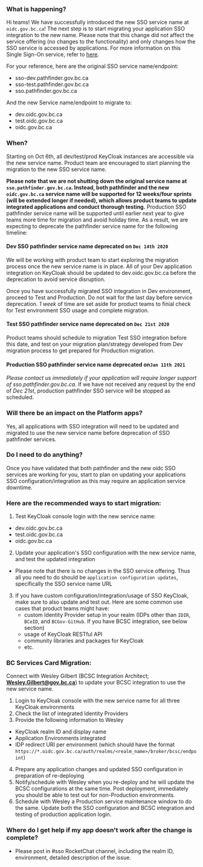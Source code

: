 
### What is happening?

Hi teams! We have successfully introduced the new SSO service name at `oidc.gov.bc.ca`! The next step is to start migrating your application SSO integration to the new name. Please note that this change did not affect the service offering (no changes to the functionality) and only changes how the SSO service is accessed by applications. For more information on this Single Sign-On service, refer to [here](https://developer.gov.bc.ca/BC-Government-SSO-Service-Definition).
<!-- TODO: update sso wiki, sso service definition, and other reference! -->

For your reference, here are the original SSO service name/endpoint:
- sso-dev.pathfinder.gov.bc.ca
- sso-test.pathfinder.gov.bc.ca
- sso.pathfinder.gov.bc.ca

And the new Service name/endpoint to migrate to:
- dev.oidc.gov.bc.ca
- test.oidc.gov.bc.ca
- oidc.gov.bc.ca


### When?

Starting on Oct 6th, all dev/test/prod KeyCloak instances are accessible via the new service name. Product team are encouraged to start planning the migration to the new SSO service name.

**Please note that we are not shutting down the original service name at `sso.pathfinder.gov.bc.ca`. Instead, both pathfinder and the new `oidc.gov.bc.ca` service name will be supported for 12 weeks/four sprints (will be extended longer if needed), which allows product teams to update integrated applications and conduct thorough testing.** Production SSO pathfinder service name will be supported until earlier next year to give teams more time for migration and avoid holiday time. As a result, we are expecting to deprecate the pathfinder service name for the following timeline:

#### Dev SSO pathfinder service name deprecated on `Dec 14th 2020`
We will be working with product team to start exploring the migration process once the new service name is in place. All of your Dev application integration on KeyCloak should be updated to dev.oidc.gov.bc.ca before the deprecation to avoid service disruption.

Once you have successfully migrated SSO integration in Dev environment, proceed to Test and Production. Do not wait for the last day before service deprecation. _1 week_ of time are set aside for product teams to finial check for Test environment SSO usage and complete migration.


#### Test SSO pathfinder service name deprecated on `Dec 21st 2020`
Product teams should schedule to migration Test SSO integration before this date, and test on your migration plan/strategy developed from Dev migration process to get prepared for Production migration.


#### Production SSO pathfinder service name deprecated on`Jan 11th 2021`
_Please contact us immediately if your application will require longer support of sso.pathfinder.gov.bc.ca._ If we have not received any request by the end of _Dec 21st_, production pathfinder SSO service will be stopped as scheduled.


### Will there be an impact on the Platform apps?

Yes, all applications with SSO integration will need to be updated and migrated to use the new service name before deprecation of SSO pathfinder services.


### Do I need to do anything?

Once you have validated that both pathfinder and the new oidc SSO services are working for you, start to plan on updating your applications SSO configuration/integration as this may require an application service downtime.

### Here are the recommended ways to start migration:
1. Test KeyCloak console login with the new service name:
  - dev.oidc.gov.bc.ca
  - test.oidc.gov.bc.ca
  - oidc.gov.bc.ca
2. Update your application's SSO configuration with the new service name, and test the updated integration
  - Please note that there is no changes in the SSO service offering. Thus all you need to do should be `application configuration updates`, specifically the SSO service name URL
3. If you have custom configuration/integration/usage of SSO KeyCloak, make sure to also update and test out. Here are some common use cases that product teams might have:
    - custom Identity Provider setup in your realm (IDPs other than `IDIR`, `BCeID`, and `BCGov-GitHub`. If you have BCSC integration, see below section)
    - usage of KeyCloak RESTful API
    - community libraries and packages for KeyCloak
    - etc.

### BC Services Card Migration:
Connect with Wesley Gilbert (BCSC Integration Architect; **Wesley.Gilbert@gov.bc.ca**) to update your BCSC integration to use the new service name.

1. Login to KeyCloak console with the new service name for all three KeyCloak environments
2. Check the list of integrated Identity Providers
3. Provide the following information to Wesley
  - KeyCloak realm ID and display name
  - Application Environments integrated
  - IDP redirect URI per environment (which should have the format `https://*.oidc.gov.bc.ca/auth/realms/<realm_name>/broker/bcsc/endpoint`)
4. Prepare any application changes and updated SSO configuration in preparation of re-deploying
5. Notify/schedule with Wesley when you re-deploy and he will update the BCSC configurations at the same time. Post deployment, immediately you should be able to test out for non-Production environments.
6. Schedule with Wesley a Production service maintenance window to do the same. Update both the SSO configuration and BCSC integration and testing of production application login.


### Where do I get help if my app doesn't work after the change is complete?

- Please post in #sso RocketChat channel, including the realm ID, environment, detailed description of the issue.
